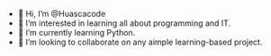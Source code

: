 - 👋 Hi, I’m @Huascacode
- 👀 I’m interested in learning all about programming and IT.
- 🌱 I’m currently learning Python.
- 💞️ I’m looking to collaborate on any aimple learning-based project.

<!---
Huascacode/Huascacode is a ✨ special ✨ repository because its `README.md` (this file) appears on your GitHub profile.
You can click the Preview link to take a look at your changes.
--->
